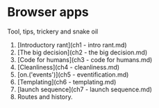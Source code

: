 # Browser apps 
Tool, tips, trickery and snake oil

1. [Introductory rant](ch1 - intro rant.md)
1. [The big decision](ch2 - the big decision.md)
1. [Code for humans](ch3 - code for humans.md)
1. [Cleanliness](ch4 - cleanliness.md)
1. [on.('events')](ch5 - eventification.md)
1. [Templating](ch6 - templating.md)
1. [launch sequence](ch7 - launch sequence.md)
1. Routes and history.
